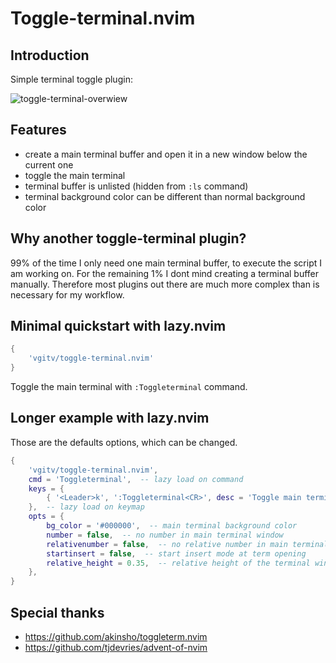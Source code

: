 # Toggle-terminal.nvim

## Introduction

Simple terminal toggle plugin:

![toggle-terminal-overwiew](https://github.com/vgitv/resources/blob/main/toggle-terminal/images/toggle-terminal-overview.png)

## Features

* create a main terminal buffer and open it in a new window below the current one
* toggle the main terminal
* terminal buffer is unlisted (hidden  from `:ls` command)
* terminal background color can be different than normal background color

## Why another toggle-terminal plugin?

99% of the time I only need one main terminal buffer, to execute the script I
am working on. For the remaining 1% I dont mind creating a terminal buffer
manually. Therefore most plugins out there are much more complex than is
necessary for my workflow.

## Minimal quickstart with lazy.nvim

```lua
{
    'vgitv/toggle-terminal.nvim'
}
```

Toggle the main terminal with `:Toggleterminal` command.

## Longer example with lazy.nvim

Those are the defaults options, which can be changed.

```lua
{
    'vgitv/toggle-terminal.nvim',
    cmd = 'Toggleterminal',  -- lazy load on command
    keys = {
        { '<Leader>k', ':Toggleterminal<CR>', desc = 'Toggle main terminal window' },
    },  -- lazy load on keymap
    opts = {
        bg_color = '#000000',  -- main terminal background color
        number = false,  -- no number in main terminal window
        relativenumber = false,  -- no relative number in main terminal window
        startinsert = false,  -- start insert mode at term opening
        relative_height = 0.35,  -- relative height of the terminal window (beetween 0 and 1)
    },
}
```

## Special thanks

* https://github.com/akinsho/toggleterm.nvim
* https://github.com/tjdevries/advent-of-nvim

